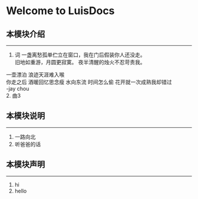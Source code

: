 # Welcome to LuisDocs   
## **本模块介绍**   

---  
1. 词
一盏离愁孤单伫立在窗口，我在门后假装你人还没走。  
旧地如重游，月圆更寂寞。
夜半清醒的烛火不忍苛责我。  


一壶漂泊 浪迹天涯难入喉  
你走之后 酒暖回忆思念瘦
水向东流 时间怎么偷
花开就一次成熟我却错过  
			-jay chou   
2. 曲3			
## **本模块说明**    
  
---
1. 一路向北  
2. 听爸爸的话  
## **本模块声明**  
  
---  
1. hi
2. hello